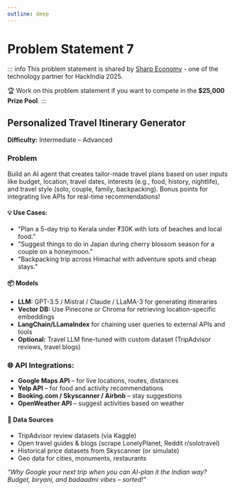```yaml
---
outline: deep
---
```


# Problem Statement 7

::: info
This problem statement is shared by [Sharp Economy](https://sharpeconomy.org/)  - one of the technology partner for HackIndia 2025.

🏆 Work on this problem statement if you want to compete in the **$25,000 Prize Pool**. 
:::

##  Personalized Travel Itinerary Generator

**Difficulty:**  Intermediate – Advanced

### Problem
Build an AI agent that creates tailor-made travel plans based on user inputs like budget, location, travel dates, interests (e.g., food, history, nightlife), and travel style (solo, couple, family, backpacking). Bonus points for integrating live APIs for real-time recommendations!


#### 💡 Use Cases:

- "Plan a 5-day trip to Kerala under ₹30K with lots of beaches and local food."
- "Suggest things to do in Japan during cherry blossom season for a couple on a honeymoon."
- "Backpacking trip across Himachal with adventure spots and cheap stays."

#### 📦 Models

- **LLM:** GPT-3.5 / Mistral / Claude / LLaMA-3 for generating itineraries
- **Vector DB:** Use Pinecone or Chroma for retrieving location-specific embeddings
- **LangChain/LLamaIndex** for chaining user queries to external APIs and tools
- **Optional:** Travel LLM fine-tuned with custom dataset (TripAdvisor reviews, travel blogs)

### 🌐 API Integrations:
- **Google Maps API** – for live locations, routes, distances
- **Yelp API** – for food and activity recommendations
- **Booking.com / Skyscanner / Airbnb** – stay suggestions
- **OpenWeather API** – suggest activities based on weather

#### 🔎 Data Sources

- TripAdvisor review datasets (via Kaggle)
- Open travel guides & blogs (scrape LonelyPlanet, Reddit r/solotravel)
- Historical price datasets from Skyscanner (or simulate)
- Geo data for cities, monuments, restaurants

*“Why Google your next trip when you can AI-plan it the Indian way? Budget, biryani, and badaadmi vibes – sorted!”*

